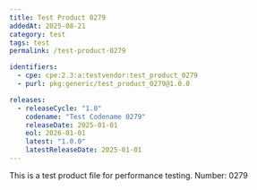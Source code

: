 ```yaml
---
title: Test Product 0279
addedAt: 2025-08-21
category: test
tags: test
permalink: /test-product-0279

identifiers:
  - cpe: cpe:2.3:a:testvendor:test_product_0279
  - purl: pkg:generic/test_product_0279@1.0.0

releases:
  - releaseCycle: "1.0"
    codename: "Test Codename 0279"
    releaseDate: 2025-01-01
    eol: 2026-01-01
    latest: "1.0.0"
    latestReleaseDate: 2025-01-01
---
```


This is a test product file for performance testing. Number: 0279
